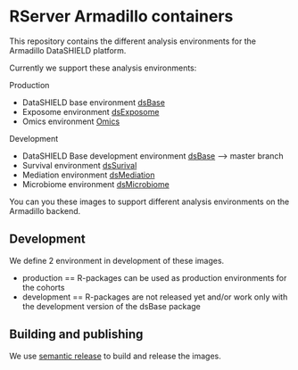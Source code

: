 # RServer Armadillo containers
This repository contains the different analysis environments for the Armadillo DataSHIELD platform.

Currently we support these analysis environments:

Production
- DataSHIELD base environment [dsBase](https://github.com/datashield/dsBase)
- Exposome environment [dsExposome](https://github.com/isglobal-brge/dsExposome)
- Omics environment [Omics](https://github.com/isglobal-brge/dsOmics)

Development
- DataSHIELD Base development environment [dsBase](https://github.com/datashield/dsBase) --> master branch
- Survival environment [dsSurival](https://github.com/neelsoumya/dsSurvival)
- Mediation environment [dsMediation](https://github.com/datashield/dsMediation)
- Microbiome environment [dsMicrobiome](https://github.com/StuartWeather/dsMicrobiome)

You can you these images to support different analysis environments on the Armadillo backend.
## Development
We define 2 environment in development of these images.

- production == R-packages can be used as production environments for the cohorts
- development == R-packages are not released yet and/or work only with the development version of the dsBase package

## Building and publishing
We use [semantic release](https://github.com/semantic-release/semantic-release) to build and release the images.
